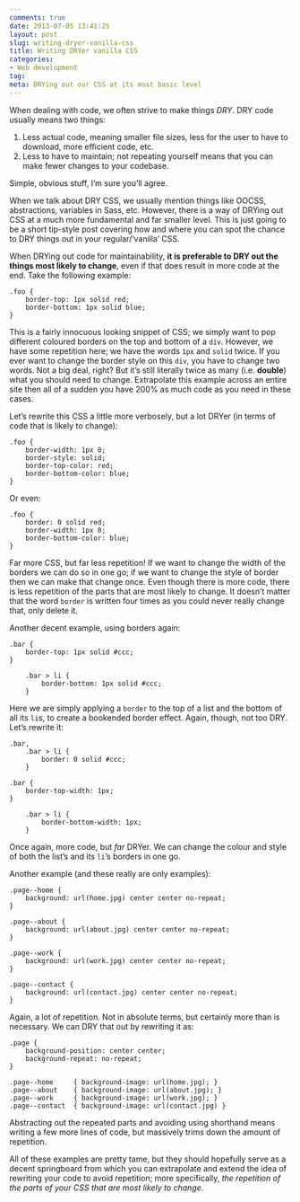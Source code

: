 ```yaml
---
comments: true
date: 2013-07-05 13:41:25
layout: post
slug: writing-dryer-vanilla-css
title: Writing DRYer vanilla CSS
categories:
- Web development
tag:
meta: DRYing out our CSS at its most basic level
---
```


When dealing with code, we often strive to make things _DRY_. DRY code usually
means two things:

1. Less actual code, meaning smaller file sizes, less for the user to have to
   download, more efficient code, etc.
2. Less to have to maintain; not repeating yourself means that you can make
   fewer changes to your codebase.

Simple, obvious stuff, I’m sure you’ll agree.

When we talk about DRY CSS, we usually mention things like OOCSS, abstractions,
variables in Sass, etc. However, there is a way of DRYing out CSS at a much more
fundamental and far smaller level. This is just going to be a short tip-style
post covering how and where you can spot the chance to DRY things out in your
regular/‘vanilla’ CSS.

When DRYing out code for maintainability, **it is preferable to DRY out the
things most likely to change**, even if that does result in more code at the
end. Take the following example:

    .foo {
        border-top: 1px solid red;
        border-bottom: 1px solid blue;
    }

This is a fairly innocuous looking snippet of CSS; we simply want to pop
different coloured borders on the top and bottom of a `div`. However, we have
some repetition here; we have the words `1px` and `solid` twice. If you ever
want to change the border style on this `div`, you have to change two words. Not
a big deal, right? But it’s still literally twice as many (i.e. **double**) what
you should need to change. Extrapolate this example across an entire site then
all of a sudden you have 200% as much code as you need in these cases.

Let’s rewrite this CSS a little more verbosely, but a lot DRYer (in terms of
code that is likely to change):

    .foo {
        border-width: 1px 0;
        border-style: solid;
        border-top-color: red;
        border-bottom-color: blue;
    }

Or even:

    .foo {
        border: 0 solid red;
        border-width: 1px 0;
        border-bottom-color: blue;
    }

Far more CSS, but far less repetition! If we want to change the width of the
borders we can do so in one go; if we want to change the style of border then we
can make that change once. Even though there is more code, there is less
repetition of the parts that are most likely to change. It doesn’t matter that
the word `border` is written four times as you could never really change that,
only delete it.

Another decent example, using borders again:

    .bar {
        border-top: 1px solid #ccc;
    }

        .bar > li {
            border-bottom: 1px solid #ccc;
        }

Here we are simply applying a `border` to the top of a list and the bottom of
all its `li`s, to create a bookended border effect. Again, though, not too DRY.
Let’s rewrite it:

    .bar,
        .bar > li {
            border: 0 solid #ccc;
        }

    .bar {
        border-top-width: 1px;
    }

        .bar > li {
            border-bottom-width: 1px;
        }

Once again, more code, but _far_ DRYer. We can change the colour and style of
both the list’s and its `li`’s borders in one go.

Another example (and these really are only examples):

    .page--home {
        background: url(home.jpg) center center no-repeat;
    }

    .page--about {
        background: url(about.jpg) center center no-repeat;
    }

    .page--work {
        background: url(work.jpg) center center no-repeat;
    }

    .page--contact {
        background: url(contact.jpg) center center no-repeat;
    }

Again, a lot of repetition. Not in absolute terms, but certainly more than is
necessary. We can DRY that out by rewriting it as:

    .page {
        background-position: center center;
        background-repeat: no-repeat;
    }

    .page--home     { background-image: url(home.jpg); }
    .page--about    { background-image: url(about.jpg); }
    .page--work     { background-image: url(work.jpg); }
    .page--contact  { background-image: url(contact.jpg) }

Abstracting out the repeated parts and avoiding using shorthand means writing a
few more lines of code, but massively trims down the amount of repetition.

All of these examples are pretty tame, but they should hopefully serve as a
decent springboard from which you can extrapolate and extend the idea of
rewriting your code to avoid repetition; more specifically, _the repetition of
the parts of your CSS that are most likely to change_.
